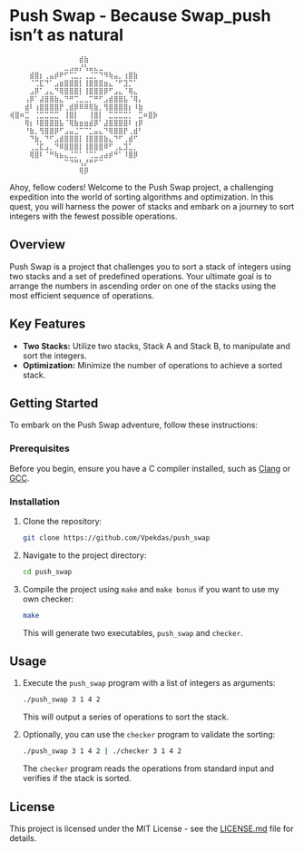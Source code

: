 # Push Swap - Because Swap_push isn’t as natural

```
⠀⠀⠀⠀⠀⠀⠀⠀⠀⠀⠀⠀⠀⠀⣾⣷⠀⠀⠀⠀⠀⠀⠀⠀⠀⠀⠀⠀⠀⠀
⠀⠀⠀⠀⠀⠀⠀⠀⠀⠀⠀⣀⣠⣤⡜⢣⣤⣄⣀⠀⠀⠀⠀⠀⠀⠀⠀⠀⠀⠀
⠀⠀⠀⠀⣾⣿⡆⢀⣤⡾⠟⠋⢉⣁⡀⢀⣈⡉⠙⠻⢷⣤⡀⢰⣿⣷⠀⠀⠀⠀
⠀⠀⠀⠀⠈⢉⣏⠙⠁⣠⣶⣿⣿⣿⡇⢸⣿⣿⣿⣶⣄⠈⠋⣹⡉⠁⠀⠀⠀⠀
⠀⠀⠀⠀⣠⡿⠁⣠⣄⠙⢿⣿⣿⣿⡇⢸⣿⣿⣿⡿⠋⣠⣄⠈⢿⣄⠀⠀⠀⠀
⠀⠀⠀⢠⡿⠁⣼⣿⣿⣷⣄⠙⠛⢉⣀⣀⡉⠛⠋⣠⣾⣿⣿⣧⠈⢿⡄⠀⠀⠀
⠀⠀⠀⣾⠇⢰⣿⣿⣿⣿⡟⢀⣾⡿⠿⠿⢿⣷⡀⢻⣿⣿⣿⣿⡆⠸⣷⠀⠀⠀
⢾⣿⠶⣉⠀⢈⣉⣉⣉⣉⠀⢸⣿⡇⠀⠀⢸⣿⡇⠀⣉⣉⣉⣉⡁⠀⣉⠶⣿⡷
⠀⠀⠀⢿⡆⠸⣿⣿⣿⣿⣧⠈⢿⣷⣶⣶⣾⡿⠁⣼⣿⣿⣿⣿⠇⢰⡿⠀⠀⠀
⠀⠀⠀⠘⣷⡀⢻⣿⣿⡿⠋⣠⣤⣈⠉⠉⣁⣤⣄⠙⢿⣿⣿⡟⢀⣾⠃⠀⠀⠀
⠀⠀⠀⠀⠙⣷⡀⠙⠋⣠⣾⣿⣿⣿⡇⢸⣿⣿⣿⣷⣄⠙⠋⢀⣾⠋⠀⠀⠀⠀
⠀⠀⠀⠀⢀⣈⣏⣠⡀⠙⠿⣿⣿⣿⡇⢸⣿⣿⣿⠿⠋⢀⣄⣹⣁⡀⠀⠀⠀⠀
⠀⠀⠀⠀⢿⣿⠇⠈⠛⢷⣦⣄⣈⡉⠁⠈⢉⣁⣠⣴⡾⠛⠁⠸⣿⡿⠀⠀⠀⠀
⠀⠀⠀⠀⠀⠀⠀⠀⠀⠀⠀⠉⠙⠛⢣⡜⠛⠋⠉⠀⠀⠀⠀⠀⠀⠀⠀⠀⠀⠀
⠀⠀⠀⠀⠀⠀⠀⠀⠀⠀⠀⠀⠀⠀⢿⡿⠀⠀⠀⠀⠀⠀⠀⠀⠀⠀⠀⠀⠀⠀
```

Ahoy, fellow coders! Welcome to the Push Swap project, a challenging expedition into the world of sorting algorithms and optimization. In this quest, you will harness the power of stacks and embark on a journey to sort integers with the fewest possible operations.

## Overview

Push Swap is a project that challenges you to sort a stack of integers using two stacks and a set of predefined operations. Your ultimate goal is to arrange the numbers in ascending order on one of the stacks using the most efficient sequence of operations.

## Key Features

- **Two Stacks:** Utilize two stacks, Stack A and Stack B, to manipulate and sort the integers.
- **Optimization:** Minimize the number of operations to achieve a sorted stack.

## Getting Started

To embark on the Push Swap adventure, follow these instructions:

### Prerequisites

Before you begin, ensure you have a C compiler installed, such as [Clang](https://clang.llvm.org/) or [GCC](https://gcc.gnu.org/).

### Installation

1. Clone the repository:

    ```bash
    git clone https://github.com/Vpekdas/push_swap
    ```

2. Navigate to the project directory:

    ```bash
    cd push_swap
    ```

3. Compile the project using `make` and `make bonus` if you want to use my own checker:

    ```bash
    make
    ```

    This will generate two executables, `push_swap` and `checker`.

## Usage

1. Execute the `push_swap` program with a list of integers as arguments:

    ```bash
    ./push_swap 3 1 4 2
    ```

    This will output a series of operations to sort the stack.

2. Optionally, you can use the `checker` program to validate the sorting:

    ```bash
    ./push_swap 3 1 4 2 | ./checker 3 1 4 2
    ```

    The `checker` program reads the operations from standard input and verifies if the stack is sorted.

## License

This project is licensed under the MIT License - see the [LICENSE.md](LICENSE.md) file for details.
